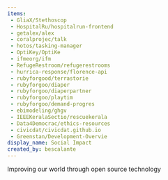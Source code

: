 ```yaml
---
items:
 - GliaX/Stethoscop
 - HospitalRu/hospitalrun-frontend
 - getalex/alex
 - coralprojec/talk
 - hotos/tasking-manager
 - OptiKey/OptiKe
 - ifmeorg/ifm
 - RefugeRestroom/refugerestrooms
 - hurrica-response/florence-api
 - rubyforgood/terrastorie
 - rubyforgoo/diaper
 - rubyforgoo/diaperpartner
 - rubyforgoo/playtim
 - rubyforgoo/demand-progres
 - ebimodeling/ghgv
 - IEEEKeralaSectio/rescuekerala
 - Data4Democrac/ethics-resources
 - civicdat/civicdat.github.io
 - Greenstan/Development-Overvie
display_name: Social Impact
created_by: bescalante
---
```

Improving our world through open source technology
